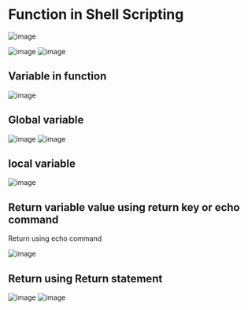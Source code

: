 Function in Shell Scripting
===========================

![image](https://user-images.githubusercontent.com/53966749/197682817-7d53db7e-7070-42ea-857f-5cf96c58cf4b.png)

![image](https://user-images.githubusercontent.com/53966749/197684820-7ffcdf2e-53e4-492b-9853-dcc81d74f05d.png)
![image](https://user-images.githubusercontent.com/53966749/197684963-093e924e-5065-4a2a-bb00-e2daac3a9897.png)

Variable in function
------------------------

![image](https://user-images.githubusercontent.com/53966749/197688258-a6582c6d-5559-4cf7-920b-b1ee7bd32b7a.png)

Global variable
-------------
![image](https://user-images.githubusercontent.com/53966749/197687964-5acec892-680f-4312-99c8-b2968dac748b.png)
![image](https://user-images.githubusercontent.com/53966749/197688115-addad1db-2634-4ebd-8d62-d5bc7078aa46.png)

local variable
--------------
![image](https://user-images.githubusercontent.com/53966749/197692074-b51b217c-7af2-40e6-8648-ba160c45875a.png)

Return variable value using return key or echo command
-----------------------------------------------------
Return using echo command

![image](https://user-images.githubusercontent.com/53966749/197693181-f151a733-0cfc-4505-be88-94bb11cb8558.png)

Return using Return statement
--------------------------------

![image](https://user-images.githubusercontent.com/53966749/197694012-edd1ec4a-a761-4792-8cfa-750e867fab3a.png)
![image](https://user-images.githubusercontent.com/53966749/197694136-b5f0c6e1-6f63-4e08-b190-3b96cb314594.png)

